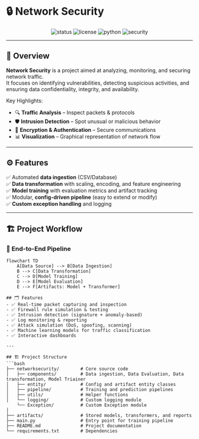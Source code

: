# 🔒 Network Security

<p align="center">
  <img src="https://img.shields.io/badge/Status-Active-success?style=for-the-badge" alt="status"/>
  <img src="https://img.shields.io/badge/License-MIT-blue?style=for-the-badge" alt="license"/>
  <img src="https://img.shields.io/badge/Python-3.10+-yellow?style=for-the-badge&logo=python" alt="python"/>
  <img src="https://img.shields.io/badge/Security-Network%20Analysis-critical?style=for-the-badge" alt="security"/>
</p>

---

## 📌 Overview
**Network Security** is a project aimed at analyzing, monitoring, and securing network traffic.  
It focuses on identifying vulnerabilities, detecting suspicious activities, and ensuring data confidentiality, integrity, and availability.

Key Highlights:
- 🔍 **Traffic Analysis** – Inspect packets & protocols
- 🛡️ **Intrusion Detection** – Spot unusual or malicious behavior
- 🔑 **Encryption & Authentication** – Secure communications
- 📊 **Visualization** – Graphical representation of network flow


---

## ⚙️ Features  

✅ Automated **data ingestion** (CSV/Database)  
✅ **Data transformation** with scaling, encoding, and feature engineering  
✅ **Model training** with evaluation metrics and artifact tracking  
✅ Modular, **config-driven pipeline** (easy to extend or modify)  
✅ **Custom exception handling** and logging  

---

## 🏗️ Project Workflow  

### 🔄 End-to-End Pipeline  

```mermaid
flowchart TD
    A[Data Source] --> B[Data Ingestion]
    B --> C[Data Transformation]
    C --> D[Model Training]
    D --> E[Model Evaluation]
    E --> F[Artifacts: Model + Transformer]

## 🗂️ Features
- ✅ Real-time packet capturing and inspection
- ✅ Firewall rule simulation & testing
- ✅ Intrusion detection (signature + anomaly-based)
- ✅ Log monitoring & reporting
- ✅ Attack simulation (DoS, spoofing, scanning)
- ✅ Machine learning models for traffic classification
- ✅ Interactive dashboards

---

## 🏗️ Project Structure
```bash
├── networksecurity/        # Core source code
│   ├── components/         # Data ingestion, Data Evaluation, Data transformation, Model Triainer
│   ├── entity/             # Config and artifact entity classes
│   ├── pipeline/           # Training and prediction pipelines
│   ├── utils/              # Helper functions
│   └── logging/            # Custom logging module
    └── Exception/          # Custom Exception module
│
├── artifacts/              # Stored models, transformers, and reports
├── main.py                 # Entry point for training pipeline
├── README.md               # Project documentation
└── requirements.txt        # Dependencies


